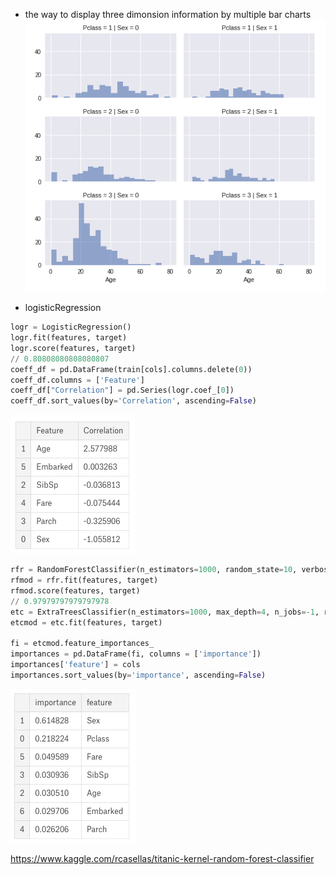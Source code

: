 * the way to display three dimonsion information by multiple bar charts
![Alt_Text](https://github.com/qixuanHou/dataScienceBlogNote/blob/master/img/multiDimensionBarChart.png)

* logisticRegression
```Python
logr = LogisticRegression()
logr.fit(features, target)
logr.score(features, target)
// 0.80808080808080807
coeff_df = pd.DataFrame(train[cols].columns.delete(0))
coeff_df.columns = ['Feature']
coeff_df["Correlation"] = pd.Series(logr.coef_[0])
coeff_df.sort_values(by='Correlation', ascending=False)
```
![Alt_Text](https://github.com/qixuanHou/dataScienceBlogNote/blob/master/img/titanicLogistic.png)

```python
rfr = RandomForestClassifier(n_estimators=1000, random_state=10, verbose=0)
rfmod = rfr.fit(features, target)
rfmod.score(features, target)
// 0.97979797979797978
etc = ExtraTreesClassifier(n_estimators=1000, max_depth=4, n_jobs=-1, random_state=1, verbose=0)
etcmod = etc.fit(features, target)

fi = etcmod.feature_importances_
importances = pd.DataFrame(fi, columns = ['importance'])
importances['feature'] = cols
importances.sort_values(by='importance', ascending=False)
```
![Alt_Text](https://github.com/qixuanHou/dataScienceBlogNote/blob/master/img/titanicRandomF.png)

https://www.kaggle.com/rcasellas/titanic-kernel-random-forest-classifier
